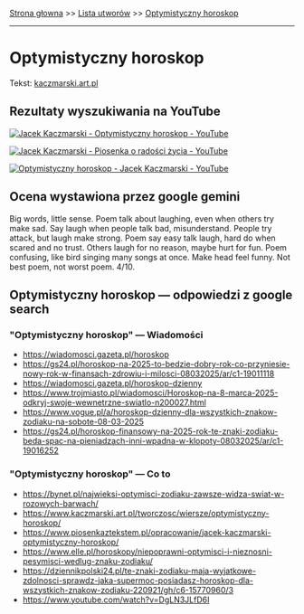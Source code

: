 [Strona głowna](../index.md) >> [Lista utworów](../list.md) >> [Optymistyczny horoskop](390.md)

---

# Optymistyczny horoskop

Tekst: [kaczmarski.art.pl](https://www.kaczmarski.art.pl/tworczosc/wiersze/optymistyczny-horoskop/)

## Rezultaty wyszukiwania na YouTube

[![Jacek Kaczmarski - Optymistyczny horoskop - YouTube](http://img.youtube.com/vi/ghm5ac5cV24/0.jpg)](https://www.youtube.com/watch?v=ghm5ac5cV24 "Jacek Kaczmarski - Optymistyczny horoskop - YouTube")

[![Jacek Kaczmarski - Piosenka o radości życia - YouTube](http://img.youtube.com/vi/8AOukgR43XE/0.jpg)](https://www.youtube.com/watch?v=8AOukgR43XE "Jacek Kaczmarski - Piosenka o radości życia - YouTube")

[![Optymistyczny horoskop - Jacek Kaczmarski - YouTube](http://img.youtube.com/vi/DgLN3JLfD6I/0.jpg)](https://www.youtube.com/watch?v=DgLN3JLfD6I "Optymistyczny horoskop - Jacek Kaczmarski - YouTube")

## Ocena wystawiona przez google gemini

Big words, little sense. Poem talk about laughing, even when others try make sad. Say laugh when people talk bad, misunderstand. People try attack, but laugh make strong. Poem say easy talk laugh, hard do when scared and no trust. Others laugh for no reason, maybe hurt for fun. Poem confusing, like bird singing many songs at once. Make head feel funny. Not best poem, not worst poem. 4/10.


## Optymistyczny horoskop — odpowiedzi z google search

### "Optymistyczny horoskop" — Wiadomości

 - <https://wiadomosci.gazeta.pl/horoskop>
 - <https://gs24.pl/horoskop-na-2025-to-bedzie-dobry-rok-co-przyniesie-nowy-rok-w-finansach-zdrowiu-i-milosci-08032025/ar/c1-19011118>
 - <https://wiadomosci.gazeta.pl/horoskop-dzienny>
 - <https://www.trojmiasto.pl/wiadomosci/Horoskop-na-8-marca-2025-odkryj-swoje-wewnetrzne-swiatlo-n200027.html>
 - <https://www.vogue.pl/a/horoskop-dzienny-dla-wszystkich-znakow-zodiaku-na-sobote-08-03-2025>
 - <https://gs24.pl/horoskop-finansowy-na-2025-rok-te-znaki-zodiaku-beda-spac-na-pieniadzach-inni-wpadna-w-klopoty-08032025/ar/c1-19016252>

### "Optymistyczny horoskop" — Co to

 - <https://bynet.pl/najwieksi-optymisci-zodiaku-zawsze-widza-swiat-w-rozowych-barwach/>
 - <https://www.kaczmarski.art.pl/tworczosc/wiersze/optymistyczny-horoskop/>
 - <https://www.piosenkaztekstem.pl/opracowanie/jacek-kaczmarski-optymistyczny-horoskop/>
 - <https://www.elle.pl/horoskopy/niepoprawni-optymisci-i-nieznosni-pesymisci-wedlug-znaku-zodiaku/>
 - <https://dziennikpolski24.pl/te-znaki-zodiaku-maja-wyjatkowe-zdolnosci-sprawdz-jaka-supermoc-posiadasz-horoskop-dla-wszystkich-znakow-zodiaku-220921/gh/c6-15770960/3>
 - <https://www.youtube.com/watch?v=DgLN3JLfD6I>

